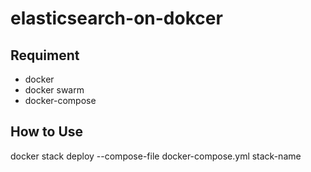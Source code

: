 # elasticsearch-on-dokcer

## Requiment
- docker
- docker swarm
- docker-compose

## How to Use
docker stack deploy --compose-file docker-compose.yml  stack-name
